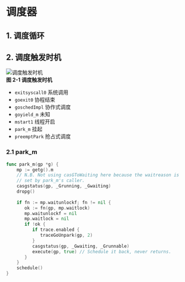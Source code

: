 # 调度器
## 1. 调度循环
## 2. 调度触发时机
![调度触发时机](Pasted%20image%2020230801111252.png)  
**图 2-1 调度触发时机**  
- `exitsyscall0` 系统调用
- `goexit0` 协程结束
- `goschedImpl` 协作式调度
- `goyield_m` 未知
- `mstart1` 线程开启
- `park_m` 挂起
- `preemptPark` 抢占式调度
### 2.1 park_m
```go
func park_m(gp *g) {  
    mp := getg().m  
    // N.B. Not using casGToWaiting here because the waitreason is  
    // set by park_m's caller.    
    casgstatus(gp, _Grunning, _Gwaiting)  
    dropg()  
  
    if fn := mp.waitunlockf; fn != nil {  
       ok := fn(gp, mp.waitlock)  
       mp.waitunlockf = nil  
       mp.waitlock = nil  
       if !ok {  
          if trace.enabled {  
             traceGoUnpark(gp, 2)  
          }  
          casgstatus(gp, _Gwaiting, _Grunnable)  
          execute(gp, true) // Schedule it back, never returns.  
       }  
    }  
    schedule()  
}
```